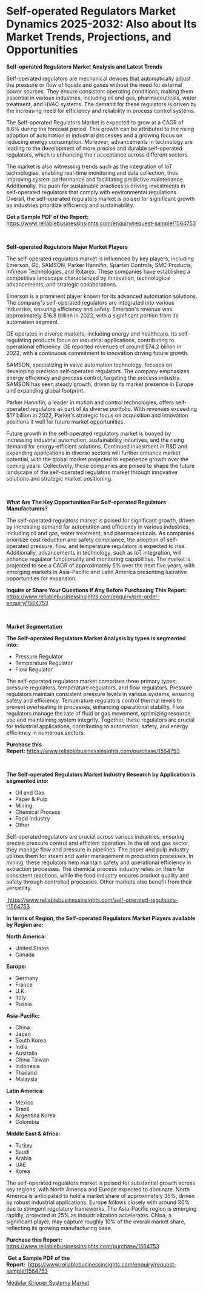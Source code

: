<p><h1>Self-operated Regulators Market Dynamics 2025-2032: Also about Its Market Trends, Projections, and Opportunities</h1></p><p><strong>Self-operated Regulators Market Analysis and Latest Trends</strong></p>
<p><p>Self-operated regulators are mechanical devices that automatically adjust the pressure or flow of liquids and gases without the need for external power sources. They ensure consistent operating conditions, making them essential in various industries, including oil and gas, pharmaceuticals, water treatment, and HVAC systems. The demand for these regulators is driven by the increasing need for efficiency and reliability in process control systems.</p><p>The Self-operated Regulators Market is expected to grow at a CAGR of 8.6% during the forecast period. This growth can be attributed to the rising adoption of automation in industrial processes and a growing focus on reducing energy consumption. Moreover, advancements in technology are leading to the development of more precise and durable self-operated regulators, which is enhancing their acceptance across different sectors.</p><p>The market is also witnessing trends such as the integration of IoT technologies, enabling real-time monitoring and data collection, thus improving system performance and facilitating predictive maintenance. Additionally, the push for sustainable practices is driving investments in self-operated regulators that comply with environmental regulations. Overall, the self-operated regulators market is poised for significant growth as industries prioritize efficiency and sustainability.</p></p>
<p><strong>Get a Sample PDF of the Report:&nbsp;</strong> <a href="https://www.reliablebusinessinsights.com/enquiry/request-sample/1564753?utm_campaign=2335&utm_medium=2&utm_source=Github&utm_content=ia&utm_term=11042025&utm_id=self-operated-regulators">https://www.reliablebusinessinsights.com/enquiry/request-sample/1564753</a></p>
<p>&nbsp;</p>
<p><strong>Self-operated Regulators Major Market Players</strong></p>
<p><p>The self-operated regulators market is influenced by key players, including Emerson, GE, SAMSON, Parker Hannifin, Spartan Controls, SMC Products, Infineon Technologies, and Rotarex. These companies have established a competitive landscape characterized by innovation, technological advancements, and strategic collaborations.</p><p>Emerson is a prominent player known for its advanced automation solutions. The company's self-operated regulators are integrated into various industries, ensuring efficiency and safety. Emerson's revenue was approximately $16.8 billion in 2022, with a significant portion from its automation segment.</p><p>GE operates in diverse markets, including energy and healthcare. Its self-regulating products focus on industrial applications, contributing to operational efficiency. GE reported revenues of around $74.2 billion in 2022, with a continuous commitment to innovation driving future growth.</p><p>SAMSON, specializing in valve automation technology, focuses on developing precision self-operated regulators. The company emphasizes energy efficiency and process control, targeting the process industry. SAMSON has seen steady growth, driven by its market presence in Europe and expanding global footprint.</p><p>Parker Hannifin, a leader in motion and control technologies, offers self-operated regulators as part of its diverse portfolio. With revenues exceeding $17 billion in 2022, Parker’s strategic focus on acquisition and innovation positions it well for future market opportunities.</p><p>Future growth in the self-operated regulators market is buoyed by increasing industrial automation, sustainability initiatives, and the rising demand for energy-efficient solutions. Continued investment in R&D and expanding applications in diverse sectors will further enhance market potential, with the global market projected to experience growth over the coming years. Collectively, these companies are poised to shape the future landscape of the self-operated regulators market through innovative solutions and strategic market positioning.</p></p>
<p>&nbsp;</p>
<p><strong>What Are The Key Opportunities For Self-operated Regulators Manufacturers?</strong></p>
<p><p>The self-operated regulators market is poised for significant growth, driven by increasing demand for automation and efficiency in various industries, including oil and gas, water treatment, and pharmaceuticals. As companies prioritize cost reduction and safety compliance, the adoption of self-operated pressure, flow, and temperature regulators is expected to rise. Additionally, advancements in technology, such as IoT integration, will enhance regulator functionality and monitoring capabilities. The market is projected to see a CAGR of approximately 5% over the next five years, with emerging markets in Asia-Pacific and Latin America presenting lucrative opportunities for expansion.</p></p>
<p><strong>Inquire or Share Your Questions If Any Before Purchasing This Report:</strong> <a href="https://www.reliablebusinessinsights.com/enquiry/pre-order-enquiry/1564753?utm_campaign=2335&utm_medium=2&utm_source=Github&utm_content=ia&utm_term=11042025&utm_id=self-operated-regulators">https://www.reliablebusinessinsights.com/enquiry/pre-order-enquiry/1564753</a></p>
<p>&nbsp;</p>
<p><strong>Market Segmentation</strong></p>
<p><strong>The Self-operated Regulators Market Analysis by types is segmented into:</strong></p>
<p><ul><li>Pressure Regulator</li><li>Temperature Regulator</li><li>Flow Regulator</li></ul></p>
<p><p>The self-operated regulators market comprises three primary types: pressure regulators, temperature regulators, and flow regulators. Pressure regulators maintain consistent pressure levels in various systems, ensuring safety and efficiency. Temperature regulators control thermal levels to prevent overheating in processes, enhancing operational stability. Flow regulators manage the rate of fluid or gas movement, optimizing resource use and maintaining system integrity. Together, these regulators are crucial for industrial applications, contributing to automation, safety, and energy efficiency in numerous sectors.</p></p>
<p><strong>Purchase this Report:&nbsp;</strong><a href="https://www.reliablebusinessinsights.com/purchase/1564753?utm_campaign=2335&utm_medium=2&utm_source=Github&utm_content=ia&utm_term=11042025&utm_id=self-operated-regulators">https://www.reliablebusinessinsights.com/purchase/1564753</a></p>
<p>&nbsp;</p>
<p><strong>The Self-operated Regulators Market Industry Research by Application is segmented into:</strong></p>
<p><ul><li>Oil and Gas</li><li>Paper & Pulp</li><li>Mining</li><li>Chemical Process</li><li>Food Industry</li><li>Other</li></ul></p>
<p><p>Self-operated regulators are crucial across various industries, ensuring precise pressure control and efficient operation. In the oil and gas sector, they manage flow and pressure in pipelines. The paper and pulp industry utilizes them for steam and water management in production processes. In mining, these regulators help maintain safety and operational efficiency in extraction processes. The chemical process industry relies on them for consistent reactions, while the food industry ensures product quality and safety through controlled processes. Other markets also benefit from their versatility.</p></p>
<p><a href="https://www.reliablebusinessinsights.com/self-operated-regulators-r1564753?utm_campaign=2335&utm_medium=2&utm_source=Github&utm_content=ia&utm_term=11042025&utm_id=self-operated-regulators">&nbsp;https://www.reliablebusinessinsights.com/self-operated-regulators-r1564753</a></p>
<p><strong>In terms of Region, the Self-operated Regulators Market Players available by Region are:</strong></p>
<p>
    <p> <strong> North America: </strong>
        <ul>
            <li>United States</li>
            <li>Canada</li>
        </ul>
        </p> 
    <p> <strong> Europe: </strong>
        <ul>
            <li>Germany</li>
            <li>France</li>
            <li>U.K.</li>
            <li>Italy</li>
            <li>Russia</li>
        </ul>
        </p> 
    <p> <strong> Asia-Pacific: </strong>
        <ul>
            <li>China</li>
            <li>Japan</li>
            <li>South Korea</li>
            <li>India</li>
            <li>Australia</li>
            <li>China Taiwan</li>
            <li>Indonesia</li>
            <li>Thailand</li>
            <li>Malaysia</li>
        </ul>
        </p> 
    <p> <strong> Latin America: </strong>
        <ul>
            <li>Mexico</li>
            <li>Brazil</li>
            <li>Argentina Korea</li>
            <li>Colombia</li>
        </ul>
        </p> 
    <p> <strong> Middle East & Africa: </strong>
        <ul>
            <li>Turkey</li>
            <li>Saudi</li>
            <li>Arabia</li>
            <li>UAE</li>
            <li>Korea</li>
        </ul>
    </p>
    </p>
<p><p>The self-operated regulators market is poised for substantial growth across key regions, with North America and Europe expected to dominate. North America is anticipated to hold a market share of approximately 35%, driven by robust industrial applications. Europe follows closely with around 30% due to stringent regulatory frameworks. The Asia-Pacific region is emerging rapidly, projected at 25% as industrialization accelerates. China, a significant player, may capture roughly 10% of the overall market share, reflecting its growing manufacturing base.</p></p>
<p><strong>Purchase this Report: </strong><a href="https://www.reliablebusinessinsights.com/purchase/1564753?utm_campaign=2335&utm_medium=2&utm_source=Github&utm_content=ia&utm_term=11042025&utm_id=self-operated-regulators">https://www.reliablebusinessinsights.com/purchase/1564753</a></p>
<p>&nbsp;<strong>Get a Sample PDF of the Report:&nbsp;&nbsp;</strong><a href="https://www.reliablebusinessinsights.com/enquiry/request-sample/1564753?utm_campaign=2335&utm_medium=2&utm_source=Github&utm_content=ia&utm_term=11042025&utm_id=self-operated-regulators">https://www.reliablebusinessinsights.com/enquiry/request-sample/1564753</a></p>
<p><strong></strong></p>
<p><p><a href="https://github.com/guzasbahsas/Market-Research-Report-List-1/blob/main/modular-gripper-systems-market.md?utm_campaign=2335&utm_medium=2&utm_source=Github&utm_content=ia&utm_term=11042025&utm_id=self-operated-regulators">Modular Gripper Systems Market</a></p></p>